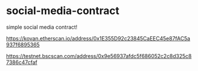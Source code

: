# social-media-contract
simple social media contract!

https://kovan.etherscan.io/address/0x1E355D92c23845CaEEC45e87fAC5a937f6895365

https://testnet.bscscan.com/address/0x9e56937afdc5f686052c2c8d325c87386c47cfaf
